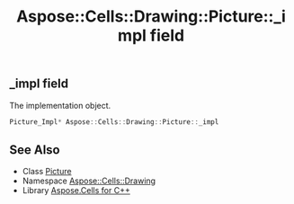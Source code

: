﻿---
title: Aspose::Cells::Drawing::Picture::_impl field
linktitle: _impl
second_title: Aspose.Cells for C++ API Reference
description: 'Aspose::Cells::Drawing::Picture::_impl field. The implementation object in C++.'
type: docs
weight: 3500
url: /cpp/aspose.cells.drawing/picture/_impl/
---
## _impl field


The implementation object.

```cpp
Picture_Impl* Aspose::Cells::Drawing::Picture::_impl
```

## See Also

* Class [Picture](../)
* Namespace [Aspose::Cells::Drawing](../../)
* Library [Aspose.Cells for C++](../../../)
